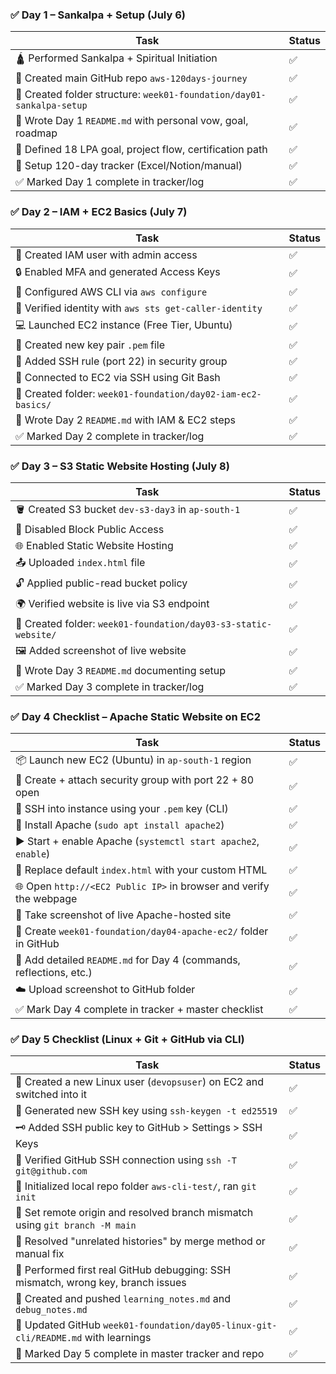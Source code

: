 ### ✅ Day 1 – Sankalpa + Setup (July 6)

| Task | Status |
|------|--------|
| 🛕 Performed Sankalpa + Spiritual Initiation | ✅ |
| 📘 Created main GitHub repo `aws-120days-journey` | ✅ |
| 📁 Created folder structure: `week01-foundation/day01-sankalpa-setup` | ✅ |
| 📝 Wrote Day 1 `README.md` with personal vow, goal, roadmap | ✅ |
| 🎯 Defined 18 LPA goal, project flow, certification path | ✅ |
| 🧭 Setup 120-day tracker (Excel/Notion/manual) | ✅ |
| ✅ Marked Day 1 complete in tracker/log | ✅ |

### ✅ Day 2 – IAM + EC2 Basics (July 7)

| Task | Status |
|------|--------|
| 👤 Created IAM user with admin access | ✅ |
| 🔒 Enabled MFA and generated Access Keys | ✅ |
| 🧾 Configured AWS CLI via `aws configure` | ✅ |
| 🧠 Verified identity with `aws sts get-caller-identity` | ✅ |
| 💻 Launched EC2 instance (Free Tier, Ubuntu) | ✅ |
| 🔐 Created new key pair `.pem` file | ✅ |
| 🚪 Added SSH rule (port 22) in security group | ✅ |
| 🔌 Connected to EC2 via SSH using Git Bash | ✅ |
| 📁 Created folder: `week01-foundation/day02-iam-ec2-basics/` | ✅ |
| 📝 Wrote Day 2 `README.md` with IAM & EC2 steps | ✅ |
| ✅ Marked Day 2 complete in tracker/log | ✅ |

### ✅ Day 3 – S3 Static Website Hosting (July 8)

| Task | Status |
|------|--------|
| 🪣 Created S3 bucket `dev-s3-day3` in `ap-south-1` | ✅ |
| 🔐 Disabled Block Public Access | ✅ |
| 🌐 Enabled Static Website Hosting | ✅ |
| 📤 Uploaded `index.html` file | ✅ |
| 🔓 Applied public-read bucket policy | ✅ |
| 🌍 Verified website is live via S3 endpoint | ✅ |
| 📁 Created folder: `week01-foundation/day03-s3-static-website/` | ✅ |
| 🖼️ Added screenshot of live website | ✅ |
| 📝 Wrote Day 3 `README.md` documenting setup | ✅ |
| ✅ Marked Day 3 complete in tracker/log | ✅ |

### ✅ Day 4 Checklist – Apache Static Website on EC2

| Task                                                                 | Status |
|----------------------------------------------------------------------|--------|
| 📦 Launch new EC2 (Ubuntu) in `ap-south-1` region                    | ✅     |
| 🔐 Create + attach security group with port 22 + 80 open             | ✅     |
| 📁 SSH into instance using your `.pem` key (CLI)                     | ✅     |
| 🔧 Install Apache (`sudo apt install apache2`)                       | ✅     |
| ▶️ Start + enable Apache (`systemctl start apache2`, `enable`)       | ✅     |
| 📄 Replace default `index.html` with your custom HTML                | ✅     |
| 🌐 Open `http://<EC2 Public IP>` in browser and verify the webpage   | ✅     |
| 📸 Take screenshot of live Apache-hosted site                        | ✅     |
| 📁 Create `week01-foundation/day04-apache-ec2/` folder in GitHub     | ✅     |
| 📝 Add detailed `README.md` for Day 4 (commands, reflections, etc.)  | ✅     |
| ☁️ Upload screenshot to GitHub folder                                | ✅     |
| ✅ Mark Day 4 complete in tracker + master checklist                 | ✅     |


### ✅ Day 5 Checklist (Linux + Git + GitHub via CLI)

| Task                                                                                   | Status |
|----------------------------------------------------------------------------------------|--------|
| 🔐 Created a new Linux user (`devopsuser`) on EC2 and switched into it                 | ✅     |
| 🔑 Generated new SSH key using `ssh-keygen -t ed25519`                                 | ✅     |
| 🗝️ Added SSH public key to GitHub > Settings > SSH Keys                                | ✅     |
| 🔗 Verified GitHub SSH connection using `ssh -T git@github.com`                        | ✅     |
| 📂 Initialized local repo folder `aws-cli-test/`, ran `git init`                       | ✅     |
| 🔄 Set remote origin and resolved branch mismatch using `git branch -M main`           | ✅     |
| 🔄 Resolved "unrelated histories" by merge method or manual fix                        | ✅     |
| 🐛 Performed first real GitHub debugging: SSH mismatch, wrong key, branch issues       | ✅     |
| 📝 Created and pushed `learning_notes.md` and `debug_notes.md`                         | ✅     |
| 📁 Updated GitHub `week01-foundation/day05-linux-git-cli/README.md` with learnings     | ✅     |
| 🧭 Marked Day 5 complete in master tracker and repo                                    | ✅     |
